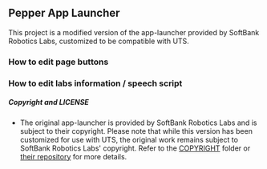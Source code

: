 ## Pepper App Launcher
   This project is a modified version of the app-launcher provided by SoftBank Robotics Labs, customized to be compatible with UTS.








### How to edit page buttons

### How to edit labs information / speech script
   
##### Copyright and LICENSE 
* The original app-launcher is provided by SoftBank Robotics Labs and is subject to their copyright.
Please note that while this version has been customized for use with UTS, the original work remains subject to SoftBank Robotics Labs' copyright. Refer to the [COPYRIGHT](https://github.com/Robofield/Pepper/tree/main/app-launcher-uts/COPYRIGHT) folder or [their repository](https://github.com/softbankrobotics-labs/app-launcher) for more details. 
